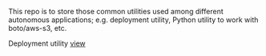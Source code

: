 This repo is to store those common utilities used among different autonomous applications; e.g. deployment utility, Python utility to work with boto/aws-s3, etc.

Deployment utility [view](deploy/README.md)